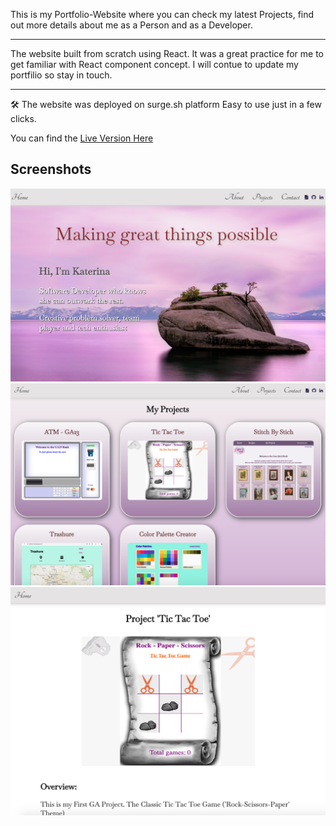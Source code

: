 This is my Portfolio-Website where you can check my latest Projects, find out more details about me as a Person and as a Developer.

---

The website built from scratch using React.
It was a great practice for me to get familiar with React component concept.
I will contue to update my portfilio so stay in touch.

---

🛠 The website was deployed on surge.sh platform Easy to use just in a few clicks.

You can find the [Live Version Here](http://katerina-matveeva.surge.sh/)

## Screenshots

![Home Page](/public/images/homePage.png)
![Projects List](/public/images/projectsList.png)
![A Project Page](/public/images/aProject.png)
